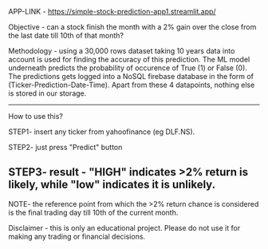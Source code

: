 APP-LINK - https://simple-stock-prediction-app1.streamlit.app/

Objective - can a stock finish the month with a 2% gain over the close from the last date till 10th of that month?

Methodology - using a 30,000 rows dataset taking 10 years data into account is used for finding the accuracy of this prediction. The ML model underneath predicts the probability of occurence of True (1) or False (0).
The predictions gets logged into a NoSQL firebase database in the form of (Ticker-Prediction-Date-Time). Apart from these 4 datapoints, nothing else is stored in our storage.

--------------------------------------------------------------------------------------------------------------------------
How to use this?

STEP1- insert any ticker from yahoofinance (eg DLF.NS).

STEP2- just press "Predict" button

STEP3- result - "HIGH" indicates >2% return is likely, while "low" indicates it is unlikely.
--------------------------------------------------------------------------------------------------------------------------

NOTE- the reference point from which the >2% return chance is considered is the final trading day till 10th of the current month.

Disclaimer - this is only an educational project. Please do not use it for making any trading or financial decisions.
